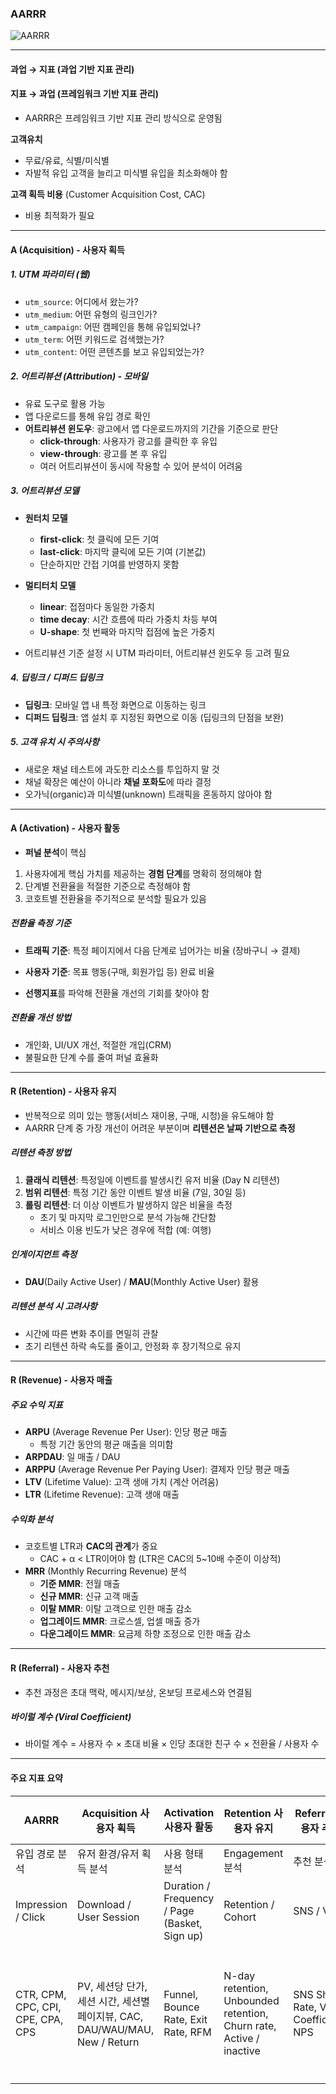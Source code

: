 ### AARRR

![AARRR](https://github.com/seungmin0217/study/blob/main/image/aarrr.webp)

---

#### 과업 → 지표 (과업 기반 지표 관리)  
#### 지표 → 과업 (프레임워크 기반 지표 관리)  
- AARRR은 프레임워크 기반 지표 관리 방식으로 운영됨  

**고객유치**  
- 무료/유료, 식별/미식별  
- 자발적 유입 고객을 늘리고 미식별 유입을 최소화해야 함

**고객 획득 비용** (Customer Acquisition Cost, CAC)  
- 비용 최적화가 필요  

---

#### A (Acquisition) - 사용자 획득

##### 1. UTM 파라미터 (웹)  
- `utm_source`: 어디에서 왔는가?  
- `utm_medium`: 어떤 유형의 링크인가?  
- `utm_campaign`: 어떤 캠페인을 통해 유입되었나?  
- `utm_term`: 어떤 키워드로 검색했는가?  
- `utm_content`: 어떤 콘텐츠를 보고 유입되었는가?  

##### 2. 어트리뷰션 (Attribution) - 모바일  
- 유료 도구로 활용 가능  
- 앱 다운로드를 통해 유입 경로 확인  
- **어트리뷰션 윈도우**: 광고에서 앱 다운로드까지의 기간을 기준으로 판단  
  - **click-through**: 사용자가 광고를 클릭한 후 유입  
  - **view-through**: 광고를 본 후 유입  
  - 여러 어트리뷰션이 동시에 작용할 수 있어 분석이 어려움  

##### 3. 어트리뷰션 모델  
- **원터치 모델**  
  - **first-click**: 첫 클릭에 모든 기여  
  - **last-click**: 마지막 클릭에 모든 기여 (기본값)  
  - 단순하지만 간접 기여를 반영하지 못함  

- **멀티터치 모델**  
  - **linear**: 접점마다 동일한 가중치  
  - **time decay**: 시간 흐름에 따라 가중치 차등 부여  
  - **U-shape**: 첫 번째와 마지막 접점에 높은 가중치  

- 어트리뷰션 기준 설정 시 UTM 파라미터, 어트리뷰션 윈도우 등 고려 필요  

##### 4. 딥링크 / 디퍼드 딥링크  
- **딥링크**: 모바일 앱 내 특정 화면으로 이동하는 링크  
- **디퍼드 딥링크**: 앱 설치 후 지정된 화면으로 이동 (딥링크의 단점을 보완)  

##### 5. 고객 유치 시 주의사항  
- 새로운 채널 테스트에 과도한 리소스를 투입하지 말 것  
- 채널 확장은 예산이 아니라 **채널 포화도**에 따라 결정  
- 오가닉(organic)과 미식별(unknown) 트래픽을 혼동하지 않아야 함  

---

#### A (Activation) - 사용자 활동

- **퍼널 분석**이 핵심  
1. 사용자에게 핵심 가치를 제공하는 **경험 단계**를 명확히 정의해야 함  
2. 단계별 전환율을 적절한 기준으로 측정해야 함  
3. 코호트별 전환율을 주기적으로 분석할 필요가 있음  

##### 전환율 측정 기준  
- **트래픽 기준**: 특정 페이지에서 다음 단계로 넘어가는 비율 (장바구니 → 결제)  
- **사용자 기준**: 목표 행동(구매, 회원가입 등) 완료 비율  

- **선행지표**를 파악해 전환율 개선의 기회를 찾아야 함  

##### 전환율 개선 방법  
- 개인화, UI/UX 개선, 적절한 개입(CRM)  
- 불필요한 단계 수를 줄여 퍼널 효율화  

---

#### R (Retention) - 사용자 유지

- 반복적으로 의미 있는 행동(서비스 재이용, 구매, 시청)을 유도해야 함  
- AARRR 단계 중 가장 개선이 어려운 부분이며 **리텐션은 날짜 기반으로 측정**  

##### 리텐션 측정 방법  
1. **클래식 리텐션**: 특정일에 이벤트를 발생시킨 유저 비율 (Day N 리텐션)  
2. **범위 리텐션**: 특정 기간 동안 이벤트 발생 비율 (7일, 30일 등)  
3. **롤링 리텐션**: 더 이상 이벤트가 발생하지 않은 비율을 측정  
   - 초기 및 마지막 로그인만으로 분석 가능해 간단함  
   - 서비스 이용 빈도가 낮은 경우에 적합 (예: 여행)  

##### 인게이지먼트 측정  
- **DAU**(Daily Active User) / **MAU**(Monthly Active User) 활용  

##### 리텐션 분석 시 고려사항  
- 시간에 따른 변화 추이를 면밀히 관찰  
- 초기 리텐션 하락 속도를 줄이고, 안정화 후 장기적으로 유지  

---

#### R (Revenue) - 사용자 매출

##### 주요 수익 지표  
- **ARPU** (Average Revenue Per User): 인당 평균 매출  
  - 특정 기간 동안의 평균 매출을 의미함  
- **ARPDAU**: 일 매출 / DAU  
- **ARPPU** (Average Revenue Per Paying User): 결제자 인당 평균 매출  
- **LTV** (Lifetime Value): 고객 생애 가치 (계산 어려움)  
- **LTR** (Lifetime Revenue): 고객 생애 매출  

##### 수익화 분석  
- 코호트별 LTR과 **CAC의 관계**가 중요  
  - CAC + α < LTR이어야 함 (LTR은 CAC의 5~10배 수준이 이상적)  
- **MRR** (Monthly Recurring Revenue) 분석  
  - **기준 MMR**: 전월 매출  
  - **신규 MMR**: 신규 고객 매출  
  - **이탈 MMR**: 이탈 고객으로 인한 매출 감소  
  - **업그레이드 MMR**: 크로스셀, 업셀 매출 증가  
  - **다운그레이드 MMR**: 요금제 하향 조정으로 인한 매출 감소  

---

#### R (Referral) - 사용자 추천

- 추천 과정은 초대 맥락, 메시지/보상, 온보딩 프로세스와 연결됨  

##### 바이럴 계수 (Viral Coefficient)  
- 바이럴 계수 = 사용자 수 × 초대 비율 × 인당 초대한 친구 수 × 전환율 / 사용자 수  

---

#### 주요 지표 요약

| AARRR            | Acquisition 사용자 획득           | Activation 사용자 활동         | Retention 사용자 유지           | Referral 사용자 추천            | Revenue 사용자 매출            |
|------------------|-----------------------------------|--------------------------------|--------------------------------|--------------------------------|--------------------------------|
| 유입 경로 분석    | 유저 환경/유저 획득 분석            | 사용 형태 분석                  | Engagement 분석                 | 추천 분석                       | 매출 분석                       |
| Impression / Click | Download / User Session         | Duration / Frequency / Page (Basket, Sign up) | Retention / Cohort            | SNS / Viral                   | Revenue / Product              |
| CTR, CPM, CPC, CPI, CPE, CPA, CPS | PV, 세션당 단가, 세션 시간, 세션별 페이지뷰, CAC, DAU/WAU/MAU, New / Return | Funnel, Bounce Rate, Exit Rate, RFM | N-day retention, Unbounded retention, Churn rate, Active / inactive | SNS Share Rate, Viral Coefficient, NPS | PU, ARPU, ARPDAU, ARPPU, LTV, ROAS, ROI, 매출, 객단가, 건단가, 구매건수 |